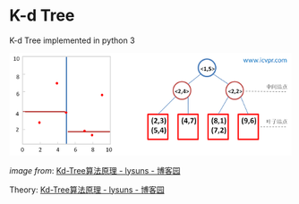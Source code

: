 # K-d Tree
K-d Tree implemented in python 3

![demo](./demo.png)

*image from*: [Kd-Tree算法原理 - lysuns - 博客园](http://www.cnblogs.com/lysuns/articles/4710712.html)

Theory: [Kd-Tree算法原理 - lysuns - 博客园](http://www.cnblogs.com/lysuns/articles/4710712.html)